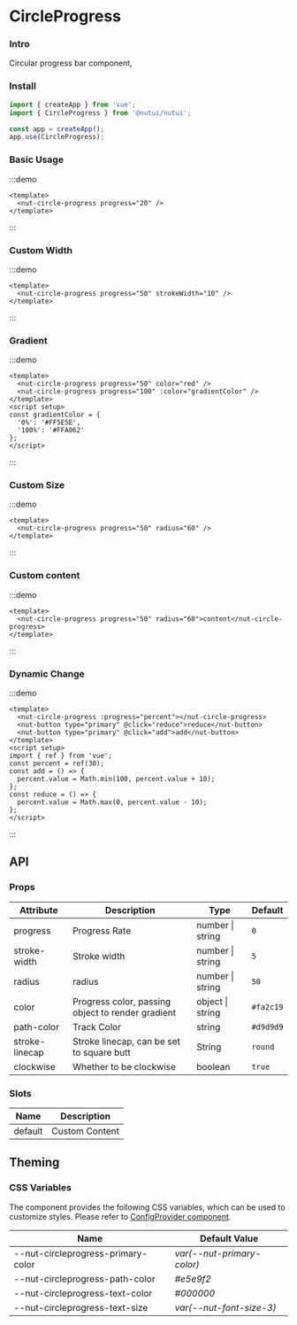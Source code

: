 # CircleProgress

### Intro

Circular progress bar component,

### Install

```js
import { createApp } from 'vue';
import { CircleProgress } from '@nutui/nutui';

const app = createApp();
app.use(CircleProgress);
```

### Basic Usage

:::demo

```vue
<template>
  <nut-circle-progress progress="20" />
</template>
```

:::

### Custom Width

:::demo

```vue
<template>
  <nut-circle-progress progress="50" strokeWidth="10" />
</template>
```

:::

### Gradient

:::demo

```vue
<template>
  <nut-circle-progress progress="50" color="red" />
  <nut-circle-progress progress="100" :color="gradientColor" />
</template>
<script setup>
const gradientColor = {
  '0%': '#FF5E5E',
  '100%': '#FFA062'
};
</script>
```

:::

### Custom Size

:::demo

```vue
<template>
  <nut-circle-progress progress="50" radius="60" />
</template>
```

:::

### Custom content

:::demo

```vue
<template>
  <nut-circle-progress progress="50" radius="60">content</nut-circle-progress>
</template>
```

:::

### Dynamic Change

:::demo

```vue
<template>
  <nut-circle-progress :progress="percent"></nut-circle-progress>
  <nut-button type="primary" @click="reduce">reduce</nut-button>
  <nut-button type="primary" @click="add">add</nut-button>
</template>
<script setup>
import { ref } from 'vue';
const percent = ref(30);
const add = () => {
  percent.value = Math.min(100, percent.value + 10);
};
const reduce = () => {
  percent.value = Math.max(0, percent.value - 10);
};
</script>
```

:::

## API

### Props

| Attribute | Description | Type | Default |
| --- | --- | --- | --- |
| progress | Progress Rate | number \| string | `0` |
| stroke-width | Stroke width | number \| string | `5` |
| radius | radius | number \| string | `50` |
| color | Progress color, passing object to render gradient | object \| string | `#fa2c19` |
| path-color | Track Color | string | `#d9d9d9` |
| stroke-linecap | Stroke linecap, can be set to square butt | String | `round` |
| clockwise | Whether to be clockwise | boolean | `true` |

### Slots

| Name | Description |
| --- | --- |
| default | Custom Content |

## Theming

### CSS Variables

The component provides the following CSS variables, which can be used to customize styles. Please refer to [ConfigProvider component](#/en-US/component/configprovider).

| Name | Default Value |
| --- | --- |
| --nut-circleprogress-primary-color | _var(--nut-primary-color)_ |
| --nut-circleprogress-path-color | _#e5e9f2_ |
| --nut-circleprogress-text-color | _#000000_ |
| --nut-circleprogress-text-size | _var(--nut-font-size-3)_ |
